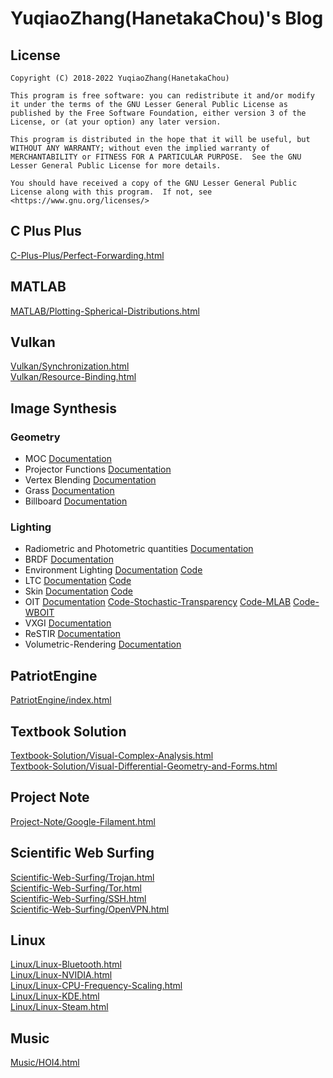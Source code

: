 # YuqiaoZhang(HanetakaChou)'s Blog  

## License  
```  
Copyright (C) 2018-2022 YuqiaoZhang(HanetakaChou)

This program is free software: you can redistribute it and/or modify it under the terms of the GNU Lesser General Public License as published by the Free Software Foundation, either version 3 of the License, or (at your option) any later version.

This program is distributed in the hope that it will be useful, but WITHOUT ANY WARRANTY; without even the implied warranty of MERCHANTABILITY or FITNESS FOR A PARTICULAR PURPOSE.  See the GNU Lesser General Public License for more details.

You should have received a copy of the GNU Lesser General Public License along with this program.  If not, see <https://www.gnu.org/licenses/>
```  

## C Plus Plus
[C-Plus-Plus/Perfect-Forwarding.html](C-Plus-Plus/Perfect-Forwarding.html)  

## MATLAB
[MATLAB/Plotting-Spherical-Distributions.html](MATLAB/Plotting-Spherical-Distributions.html)  

## Vulkan
[Vulkan/Synchronization.html](Vulkan/Synchronization.html)  
[Vulkan/Resource-Binding.html](Vulkan/Resource-Binding.html)  

## Image Synthesis  

### Geometry  
- MOC [Documentation](Image-Synthesis/Geometry/MOC.html)  
- Projector Functions [Documentation](Image-Synthesis/Geometry/Projector-Functions.html)  
- Vertex Blending [Documentation](Image-Synthesis/Geometry/Vertex-Blending.html)  
- Grass [Documentation](Image-Synthesis/Geometry/Grass.html)  
- Billboard [Documentation](Image-Synthesis/Geometry/Billboard.html)  

### Lighting  
- Radiometric and Photometric quantities [Documentation](Image-Synthesis/Lighting/Radiometric-and-Photometric-quantities.html)  
- BRDF [Documentation](Image-Synthesis/Lighting/BRDF.html)  
- Environment Lighting [Documentation](Image-Synthesis/Lighting/Environment-Lighting.html) [Code](https://github.com/YuqiaoZhang/Environment-Lighting)  
- LTC [Documentation](Image-Synthesis/Lighting/LTC.html) [Code](https://github.com/YuqiaoZhang/LTC)  
- Skin [Documentation](Image-Synthesis/Lighting/Skin.html) [Code](https://github.com/YuqiaoZhang/Burley-SSS)  
- OIT [Documentation](Image-Synthesis/Lighting/OIT.html) [Code-Stochastic-Transparency](https://github.com/YuqiaoZhang/StochasticTransparency) [Code-MLAB](https://github.com/YuqiaoZhang/MultiLayerAlphaBlending) [Code-WBOIT](https://github.com/YuqiaoZhang/WeightedBlendedOIT)  
- VXGI [Documentation](Image-Synthesis/Lighting/VXGI.html)  
- ReSTIR [Documentation](Image-Synthesis/Lighting/ReSTIR.html)  
- Volumetric-Rendering [Documentation](Image-Synthesis/Lighting/Volumetric-Rendering.html)  

## PatriotEngine
[PatriotEngine/index.html](PatriotEngine/index.html)  

## Textbook Solution
[Textbook-Solution/Visual-Complex-Analysis.html](Textbook-Solution/Visual-Complex-Analysis.html)  
[Textbook-Solution/Visual-Differential-Geometry-and-Forms.html](Textbook-Solution/Visual-Differential-Geometry-and-Forms.html)  

## Project Note  
[Project-Note/Google-Filament.html](Project-Note/Google-Filament.html)  

## Scientific Web Surfing
[Scientific-Web-Surfing/Trojan.html](Scientific-Web-Surfing/Trojan.html)   
[Scientific-Web-Surfing/Tor.html](Scientific-Web-Surfing/Tor.html)   
[Scientific-Web-Surfing/SSH.html](Scientific-Web-Surfing/SSH.html)   
[Scientific-Web-Surfing/OpenVPN.html](Scientific-Web-Surfing/OpenVPN.html)   

## Linux   
[Linux/Linux-Bluetooth.html](Linux/Linux-Bluetooth.html)  
[Linux/Linux-NVIDIA.html](Linux/Linux-NVIDIA.html)  
[Linux/Linux-CPU-Frequency-Scaling.html](Linux/Linux-CPU-Frequency-Scaling.html)  
[Linux/Linux-KDE.html](Linux/Linux-KDE.html)  
[Linux/Linux-Steam.html](Linux/Linux-Steam.html)  

## Music  
[Music/HOI4.html](Music/HOI4.html)  


